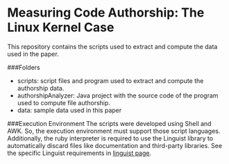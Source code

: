 # Measuring Code Authorship: The Linux Kernel Case
This repository contains the scripts used to extract and compute the data used in the paper. 

###Folders
-	scripts: script files and program used to extract and compute the authorship data. 
-	authorshipAnalyzer: Java project with the source code of the program used to compute file authorship. 
-	data: sample data used in this paper

###Execution Environment 
The scripts were developed using Shell and AWK. So, the execution environment must support those script languages.  Additionally, the ruby interpreter is required to use the Linguist library to automatically discard files like documentation and third-party libraries. See the specific Linguist requirements in [linguist page](https://github.com/github/linguist).
